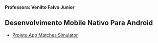 __Professora: Venilto Falvo Junior__  

## Desenvolvimento Mobile Nativo Para Android

- [Projeto App Matches Simulator](https://github.com/thaisperlho/matches-simulator-app)
